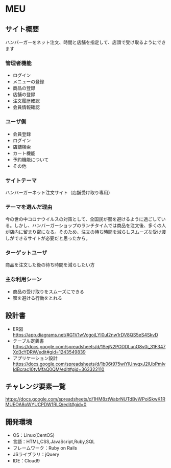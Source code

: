 # MEU

## サイト概要
ハンバーガーをネット注文、時間と店舗を指定して、店頭で受け取るようにできます
### 管理者機能
* ログイン
* メニューの登録
* 商品の登録
* 店舗の登録
* 注文履歴確認
* 会員情報確認
### ユーザ側
* 会員登録
* ログイン
* 店舗検索
* カート機能
* 予約機能について
* その他

### サイトテーマ
ハンバーガーネット注文サイト（店舗受け取り専用）

### テーマを選んだ理由
今の世の中コロナウイルスの対策として、全国民が蜜を避けるように過ごしている。しかし、ハンバーガーショップのランチタイムでは商品を注文後、多くの人が店内に留まり密になる。そのため、注文の待ち時間を減らしスムーズな受け渡しができるサイトが必要だと思ったから。

### ターゲットユーザ
商品を注文した後の待ち時間を減らしたい方

### 主な利用シーン
- 商品の受け取りをスムーズにできる
- 蜜を避ける行動をとれる

## 設計書
- ER図<https://app.diagrams.net/#G1V1wVcgojLYI0uI2nw1rDV8QS5eS4SkvD>
- テーブル定義書<https://docs.google.com/spreadsheets/d/1SejN2PODDLunO8v0i_31F347Xd3cYDRW/edit#gid=1243549839>
- アプリケーション設計<https://docs.google.com/spreadsheets/d/1b06t975wiYlUnvqxJ2lUbPmIvIdBcrac10tvMfaQ0QM/edit#gid=363322110>

## チャレンジ要素一覧
<https://docs.google.com/spreadsheets/d/1HM8ztWabrNUTdBvWPoiSkwK1RMUEOA8oWYUCPDW1RLQ/edit#gid=0>

## 開発環境
- OS：Linux(CentOS)
- 言語：HTML,CSS,JavaScript,Ruby,SQL
- フレームワーク：Ruby on Rails
- JSライブラリ：jQuery
- IDE：Cloud9